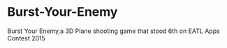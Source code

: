 # Burst-Your-Enemy
Burst Your Enemy,a 3D Plane shooting game that stood 6th on EATL Apps Contest 2015
